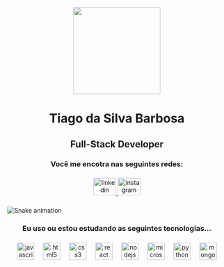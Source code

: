 <div align="center">
  <img height="200" src="https://media.licdn.com/dms/image/v2/D4D03AQHgF4ZaBg-WvA/profile-displayphoto-shrink_800_800/profile-displayphoto-shrink_800_800/0/1726531867937?e=1732752000&v=beta&t=Hn2HQjkvBNEGi6Xn2snCxuvGXK_dYUZTil1MNFjP6f0"  />
</div>

###

<h1 align="center">Tiago da Silva Barbosa</h1>

###

<h2 align="center">Full-Stack Developer</h2>

###

<h3 align="center">Você me encotra nas seguintes redes:</h3>

###

<div align="center">
  <a href="https://www.linkedin.com/in/tiagoproedu/" target="_blank">
    <img src="https://raw.githubusercontent.com/maurodesouza/profile-readme-generator/master/src/assets/icons/social/linkedin/default.svg" width="52" height="40" alt="linkedin logo"  />
  </a>
  <a href="https://www.instagram.com/tidev_fullstack/" target="_blank">
    <img src="https://raw.githubusercontent.com/maurodesouza/profile-readme-generator/master/src/assets/icons/social/instagram/default.svg" width="52" height="40" alt="instagram logo"  />
  </a>
</div>

###

<img src="https://raw.githubusercontent.com/tiagoproedu/tiagoproedu/output/snake.svg" alt="Snake animation" />

###

<h3 align="center">Eu uso ou estou estudando as seguintes tecnologias...</h3>

###

<div align="center">
  <img src="https://cdn.jsdelivr.net/gh/devicons/devicon/icons/javascript/javascript-original.svg" height="40" alt="javascript logo"  />
  <img width="12" />
  <img src="https://cdn.jsdelivr.net/gh/devicons/devicon/icons/html5/html5-original.svg" height="40" alt="html5 logo"  />
  <img width="12" />
  <img src="https://cdn.jsdelivr.net/gh/devicons/devicon/icons/css3/css3-original.svg" height="40" alt="css3 logo"  />
  <img width="12" />
  <img src="https://cdn.jsdelivr.net/gh/devicons/devicon/icons/react/react-original.svg" height="40" alt="react logo"  />
  <img width="12" />
  <img src="https://cdn.jsdelivr.net/gh/devicons/devicon/icons/nodejs/nodejs-original.svg" height="40" alt="nodejs logo"  />
  <img width="12" />
  <img src="https://cdn.jsdelivr.net/gh/devicons/devicon/icons/microsoftsqlserver/microsoftsqlserver-plain.svg" height="40" alt="microsoftsqlserver logo"  />
  <img width="12" />
  <img src="https://cdn.jsdelivr.net/gh/devicons/devicon/icons/python/python-original.svg" height="40" alt="python logo"  />
  <img width="12" />
  <img src="https://cdn.jsdelivr.net/gh/devicons/devicon/icons/mongodb/mongodb-original.svg" height="40" alt="mongodb logo"  />
</div>

###

